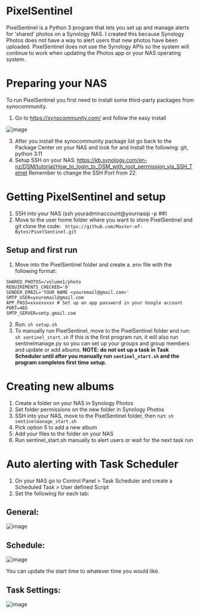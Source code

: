 # PixelSentinel
PixelSentinel is a Python 3 program that lets you set up and manage alerts for 'shared' photos on a Synology NAS.
I created this because Synology Photos does not have a way to alert users that new photos have been uploaded.
PixelSentinel does not use the Synology APIs so the system will continue to work when updating the Photos app or your NAS operating system.

# Preparing your NAS
To run PixelSentinel you first need to install some third-party packages from synocommunity.
1. Go to https://synocommunity.com/ and follow the easy install

 ![image](https://github.com/user-attachments/assets/1645b7b5-6c86-4dac-a45f-080b8e732875)

3. After you install the synocommunity package list go back to the Package Center on your NAS and look for and install the following:
   git, python 3.11
4. Setup SSH on your NAS: https://kb.synology.com/en-nz/DSM/tutorial/How_to_login_to_DSM_with_root_permission_via_SSH_Telnet
Remember to change the SSH Port from 22.

# Getting PixelSentinel and setup
1. SSH into your NAS (ssh youradminaccount@yournasip -p ##)
2. Move to the user home folder where you want to store PixelSentinel and git clone the code: ` https://github.com/Master-of-Bytes/PixelSentinel.git`

## Setup and first run
1. Move into the PixelSentinel folder and create a .env file with the following format:
```
SHARED_PHOTOS=/volume1/photo
REQUIREMENTS_CHECKED='0'
SENDER_EMAIL='YOUR NAME <youremail@gmail.com>'
SMTP_USER=youremail@gmail.com
APP_PASS=xxxxxxxxx # Set up an app password in your Google account
PORT=465
SMTP_SERVER=smtp.gmail.com
```
2. Run: `sh setup.sh`
3. To manually run PixelSentinel, move to the PixelSentinel folder and run: `sh sentinel_start.sh`
If this is the first program run, it will also run sentinelmanage.py so you can set up your groups and group members and update or add albums. **NOTE: do not set up a task in Task Scheduler until after you manually run `sentinel_start.sh` and the program completes first time setup.**

# Creating new albums
1. Create a folder on your NAS in Synology Photos
2. Set folder permissions on the new folder in Synology Photos
3. SSH into your NAS, move to the PixelSentinel folder, then run: `sh sentinelmanage_start.sh`
4. Pick option 5 to add a new album
5. Add your files to the folder on your NAS
6. Run sentinel_start.sh manually to alert users or wait for the next task run

# Auto alerting with Task Scheduler
1. On your NAS go to Control Panel > Task Scheduler and create a Scheduled Task > User defined Script
2. Set the following for each tab:
## General:

 ![image](https://github.com/user-attachments/assets/2f20e4c5-a049-4454-9bac-f456570854bc)

## Schedule:

![image](https://github.com/user-attachments/assets/c5f41ee6-be6c-4809-8ddf-75e8af37827a)

You can update the start time to whatever time you would like.

## Task Settings:

![image](https://github.com/user-attachments/assets/5b1c9fb8-dd24-4255-bfa8-f3758be522fc)
